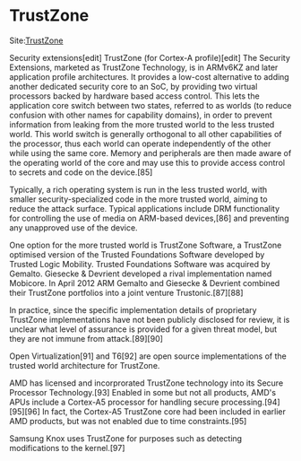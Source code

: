 # TrustZone

Site:[TrustZone](http://www.arm.com/products/system-ip/trustzone-security-ip)

Security extensions[edit]
TrustZone (for Cortex-A profile)[edit]
The Security Extensions, marketed as TrustZone Technology, is in ARMv6KZ and later application profile architectures. It provides a low-cost alternative to adding another dedicated security core to an SoC, by providing two virtual processors backed by hardware based access control. This lets the application core switch between two states, referred to as worlds (to reduce confusion with other names for capability domains), in order to prevent information from leaking from the more trusted world to the less trusted world. This world switch is generally orthogonal to all other capabilities of the processor, thus each world can operate independently of the other while using the same core. Memory and peripherals are then made aware of the operating world of the core and may use this to provide access control to secrets and code on the device.[85]

Typically, a rich operating system is run in the less trusted world, with smaller security-specialized code in the more trusted world, aiming to reduce the attack surface. Typical applications include DRM functionality for controlling the use of media on ARM-based devices,[86] and preventing any unapproved use of the device.

One option for the more trusted world is TrustZone Software, a TrustZone optimised version of the Trusted Foundations Software developed by Trusted Logic Mobility. Trusted Foundations Software was acquired by Gemalto. Giesecke & Devrient developed a rival implementation named Mobicore. In April 2012 ARM Gemalto and Giesecke & Devrient combined their TrustZone portfolios into a joint venture Trustonic.[87][88]

In practice, since the specific implementation details of proprietary TrustZone implementations have not been publicly disclosed for review, it is unclear what level of assurance is provided for a given threat model, but they are not immune from attack.[89][90]

Open Virtualization[91] and T6[92] are open source implementations of the trusted world architecture for TrustZone.

AMD has licensed and incorprorated TrustZone technology into its Secure Processor Technology.[93] Enabled in some but not all products, AMD's APUs include a Cortex-A5 processor for handling secure processing.[94][95][96] In fact, the Cortex-A5 TrustZone core had been included in earlier AMD products, but was not enabled due to time constraints.[95]

Samsung Knox uses TrustZone for purposes such as detecting modifications to the kernel.[97]